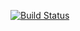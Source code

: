 [![Build Status](https://app.travis-ci.com/siweh/api-with-psql-workshop.svg?branch=main)](https://app.travis-ci.com/siweh/api-with-psql-workshop)